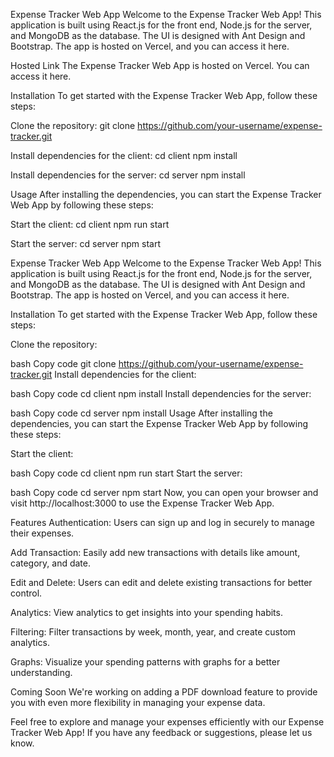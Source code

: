 Expense Tracker Web App
Welcome to the Expense Tracker Web App! This application is built using React.js for the front end, Node.js for the server, and MongoDB as the database. The UI is designed with Ant Design and Bootstrap. The app is hosted on Vercel, and you can access it here.

Hosted Link
The Expense Tracker Web App is hosted on Vercel. You can access it here.

Installation
To get started with the Expense Tracker Web App, follow these steps:

Clone the repository:
git clone https://github.com/your-username/expense-tracker.git

Install dependencies for the client:
cd client
npm install

Install dependencies for the server:
cd server
npm install

Usage
After installing the dependencies, you can start the Expense Tracker Web App by following these steps:

Start the client:
cd client
npm run start

Start the server:
cd server
npm start


Expense Tracker Web App
Welcome to the Expense Tracker Web App! This application is built using React.js for the front end, Node.js for the server, and MongoDB as the database. The UI is designed with Ant Design and Bootstrap. The app is hosted on Vercel, and you can access it here.

Installation
To get started with the Expense Tracker Web App, follow these steps:

Clone the repository:

bash
Copy code
git clone https://github.com/your-username/expense-tracker.git
Install dependencies for the client:

bash
Copy code
cd client
npm install
Install dependencies for the server:

bash
Copy code
cd server
npm install
Usage
After installing the dependencies, you can start the Expense Tracker Web App by following these steps:

Start the client:

bash
Copy code
cd client
npm run start
Start the server:

bash
Copy code
cd server
npm start
Now, you can open your browser and visit http://localhost:3000 to use the Expense Tracker Web App.

Features
Authentication: Users can sign up and log in securely to manage their expenses.

Add Transaction: Easily add new transactions with details like amount, category, and date.

Edit and Delete: Users can edit and delete existing transactions for better control.

Analytics: View analytics to get insights into your spending habits.

Filtering: Filter transactions by week, month, year, and create custom analytics.

Graphs: Visualize your spending patterns with graphs for a better understanding.

Coming Soon
We're working on adding a PDF download feature to provide you with even more flexibility in managing your expense data.

Feel free to explore and manage your expenses efficiently with our Expense Tracker Web App! If you have any feedback or suggestions, please let us know.



